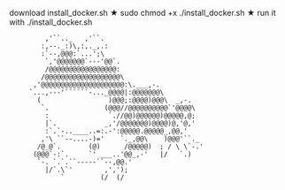 download install_docker.sh
★ sudo chmod +x ./install_docker.sh
★ run it with ./install_docker.sh


             ,'``.._   ,'``.
            :,--._:)\,:,._,.:
            :`--,@@@:`...';\        
             `,'@@@@@@@`---'@@`.     
             /@@@@@@@@@@@@@@@@@:
            /@@@@@@@@@@@@@@@@@@@\
          ,'@@@@@@@@@@@@@@@@@@@@@:\.___,-.
         `...,---'``````-..._@@@@|:@@@@@@@\
           (                 )@@@;:@@@@)@@@\  _,-.
            `.              (@@@//@@@@@@@@@@`'@@@@\
             :               `.//@@)@@@@@@)@@@@@,@;
             |`.            _,'/@@@@@@@)@@@@)@,'@,'
             :`.`-..____..=:.-':@@@@@.@@@@@_,@@,'
            ,'\ ``--....-)='    `._,@@\    )@@@'``._
           /@_@`.       (@)      /@@@@@)  ; / \ \`-.'
          (@@@`-:`.     `' ___..'@@_,-'   |/   `.)
           `-. `.`.``-----``--,@@.'
             |/`.\`'        ,',');
                 `         (/  (/

